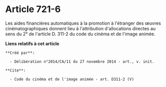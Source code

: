 # Article 721-6

Les aides financières automatiques à la promotion à l'étranger des œuvres cinématographiques donnent lieu à l'attribution
d'allocations directes au sens du 2° de l'article D. 311-2 du code du cinéma et de l'image animée.

**Liens relatifs à cet article**

	**Créé par**:

	  - Délibération n°2014/CA/11 du 27 novembre 2014 - art., v. init.

	**Cite**:

	  - Code du cinéma et de l'image animée - art. D311-2 (V)
